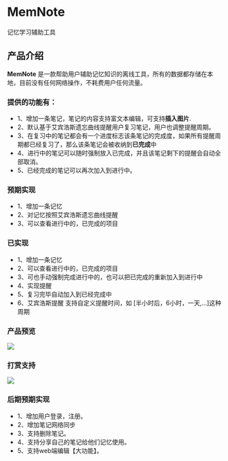 # MemNote

记忆学习辅助工具

## 产品介绍

**MemNote** 是一款帮助用户辅助记忆知识的离线工具，所有的数据都存储在本地，目前没有任何网络操作，不耗费用户任何流量。

### 提供的功能有：

- 1、增加一条笔记，笔记的内容支持富文本编辑，可支持**插入图片**.
- 2、默认基于艾宾浩斯遗忘曲线提醒用户复习笔记，用户也调整提醒周期。
- 3、在复习中的笔记都会有一个进度标志该条笔记的完成度，如果所有提醒周期都已经复习了，那么该条笔记会被收纳到**已完成**中
- 4、进行中的笔记可以随时强制放入已完成，并且该笔记剩下的提醒会自动全部取消。
- 5、已经完成的笔记可以再次加入到进行中。


### 预期实现

- 1、增加一条记忆
- 2、对记忆按照艾宾浩斯遗忘曲线提醒
- 3、可以查看进行中的，已完成的项目

### 已实现
- 1、增加一条记忆
- 2、可以查看进行中的，已完成的项目
- 3、可也手动强制完成进行中的，也可以把已完成的重新加入到进行中
- 4、实现提醒
- 5、复习完毕自动加入到已经完成中
- 6、艾宾浩斯提醒
    支持自定义提醒时间，如 [半小时后，6小时，一天,...]这种周期
    
### 产品预览

![](https://github.com/bravekingzhang/inote/blob/master/artifact/snapchat.png)

### 打赏支持

![](https://github.com/bravekingzhang/inote/blob/master/artifact/pay.png)


### 后期预期实现

- 1、增加用户登录，注册。
- 2、增加笔记网络同步
- 3、支持删除笔记。
- 4、支持分享自己的笔记给他们记忆使用。
- 5、支持web端编辑【大功能】。

    